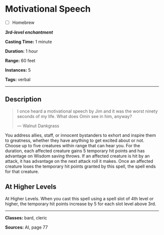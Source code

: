 # Motivational Speech

- [ ] Homebrew

***3rd-level enchantment***

**Casting Time:** 1 minute

**Duration:** 1 hour

**Range:** 60 feet

**Instances:** 5

**Tags:** verbal

---

## Description
> I once heard a motivational speech by Jim and it was the worst ninety seconds of my life.
> What does Omin see in him, anyway?
> 
> &mdash; Walnut Dankgrass

You address allies, staff, or innocent bystanders to exhort and inspire them to greatness, whether they have anything to get excited about or not.
Choose up to five creatures within range that can hear you.
For the duration, each affected creature gains 5 temporary hit points and has advantage on Wisdom saving throws.
If an affected creature is hit by an attack, it has advantage on the next attack roll it makes.
Once an affected creature loses the temporary hit points granted by this spell, the spell ends for that creature.

## At Higher Levels
At Higher Levels.
When you cast this spell using a spell slot of 4th level or higher, the temporary hit points increase by 5 for each slot level above 3rd.

---

**Classes:** bard, cleric

**Sources:** AI, page 77
